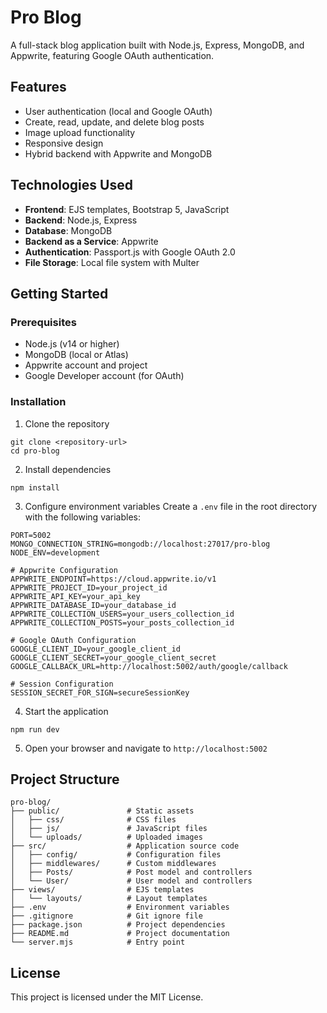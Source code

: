 # Pro Blog

A full-stack blog application built with Node.js, Express, MongoDB, and Appwrite, featuring Google OAuth authentication.

## Features

-  User authentication (local and Google OAuth)
-  Create, read, update, and delete blog posts
-  Image upload functionality
-  Responsive design
-  Hybrid backend with Appwrite and MongoDB

## Technologies Used

-  **Frontend**: EJS templates, Bootstrap 5, JavaScript
-  **Backend**: Node.js, Express
-  **Database**: MongoDB
-  **Backend as a Service**: Appwrite
-  **Authentication**: Passport.js with Google OAuth 2.0
-  **File Storage**: Local file system with Multer

## Getting Started

### Prerequisites

-  Node.js (v14 or higher)
-  MongoDB (local or Atlas)
-  Appwrite account and project
-  Google Developer account (for OAuth)

### Installation

1. Clone the repository

```
git clone <repository-url>
cd pro-blog
```

2. Install dependencies

```
npm install
```

3. Configure environment variables
   Create a `.env` file in the root directory with the following variables:

```
PORT=5002
MONGO_CONNECTION_STRING=mongodb://localhost:27017/pro-blog
NODE_ENV=development

# Appwrite Configuration
APPWRITE_ENDPOINT=https://cloud.appwrite.io/v1
APPWRITE_PROJECT_ID=your_project_id
APPWRITE_API_KEY=your_api_key
APPWRITE_DATABASE_ID=your_database_id
APPWRITE_COLLECTION_USERS=your_users_collection_id
APPWRITE_COLLECTION_POSTS=your_posts_collection_id

# Google OAuth Configuration
GOOGLE_CLIENT_ID=your_google_client_id
GOOGLE_CLIENT_SECRET=your_google_client_secret
GOOGLE_CALLBACK_URL=http://localhost:5002/auth/google/callback

# Session Configuration
SESSION_SECRET_FOR_SIGN=secureSessionKey
```

4. Start the application

```
npm run dev
```

5. Open your browser and navigate to `http://localhost:5002`

## Project Structure

```
pro-blog/
├── public/               # Static assets
│   ├── css/              # CSS files
│   ├── js/               # JavaScript files
│   └── uploads/          # Uploaded images
├── src/                  # Application source code
│   ├── config/           # Configuration files
│   ├── middlewares/      # Custom middlewares
│   ├── Posts/            # Post model and controllers
│   └── User/             # User model and controllers
├── views/                # EJS templates
│   └── layouts/          # Layout templates
├── .env                  # Environment variables
├── .gitignore            # Git ignore file
├── package.json          # Project dependencies
├── README.md             # Project documentation
└── server.mjs            # Entry point
```

## License

This project is licensed under the MIT License.

